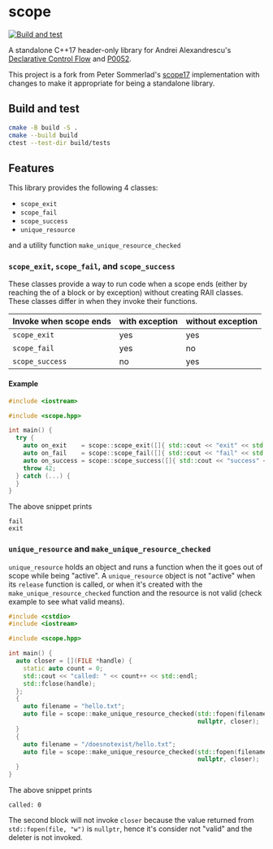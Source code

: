 # scope

[![Build and test](https://github.com/uyha/scope/actions/workflows/build-and-test.yml/badge.svg)](https://github.com/uyha/scope/actions/workflows/build-and-test.yml)

A standalone C++17 header-only library for Andrei Alexandrescu's [Declarative Control Flow](https://www.youtube.com/watch?v=WjTrfoiB0MQ)
and [P0052](https://www.open-std.org/jtc1/sc22/wg21/docs/papers/2019/p0052r10.pdf).

This project is a fork from Peter Sommerlad's [scope17](https://github.com/PeterSommerlad/scope17)
implementation with changes to make it appropriate for being a standalone
library.

## Build and test

```sh
cmake -B build -S .
cmake --build build
ctest --test-dir build/tests
```

## Features

This library provides the following 4 classes:

- `scope_exit`
- `scope_fail`
- `scope_success`
- `unique_resource`

and a utility function `make_unique_resource_checked`

### `scope_exit`, `scope_fail`, and `scope_success`

These classes provide a way to run code when a scope ends (either by reaching the of a
block or by exception) without creating RAII classes. These classes differ in when they
invoke their functions.

| Invoke when scope ends | with exception | without exception |
| ---------------------- | -------------- | ----------------- |
| `scope_exit`           | yes            | yes               |
| `scope_fail`           | yes            | no                |
| `scope_success`        | no             | yes               |

#### Example

```cpp
#include <iostream>

#include <scope.hpp>

int main() {
  try {
    auto on_exit    = scope::scope_exit([]{ std::cout << "exit" << std::endl; });
    auto on_fail    = scope::scope_fail([]{ std::cout << "fail" << std::endl; });
    auto on_success = scope::scope_success([]{ std::cout << "success" << std::endl; });
    throw 42;
  } catch (...) {
  }
}
```

The above snippet prints

```
fail
exit
```

### `unique_resource` and `make_unique_resource_checked`

`unique_resource` holds an object and runs a function when the it goes out of scope
while being "active". A `unique_resource` object is not "active" when its `release`
function is called, or when it's created with the `make_unique_resource_checked`
function and the resource is not valid (check example to see what valid means).

```cpp
#include <cstdio>
#include <iostream>

#include <scope.hpp>

int main() {
  auto closer = [](FILE *handle) {
    static auto count = 0;
    std::cout << "called: " << count++ << std::endl;
    std::fclose(handle);
  };
  {
    auto filename = "hello.txt";
    auto file = scope::make_unique_resource_checked(std::fopen(filename, "w"),
                                                    nullptr, closer);
  }
  {
    auto filename = "/doesnotexist/hello.txt";
    auto file = scope::make_unique_resource_checked(std::fopen(filename, "w"),
                                                    nullptr, closer);
  }
}
```

The above snippet prints

```
called: 0
```

The second block will not invoke `closer` because the value returned from
`std::fopen(file, "w")` is `nullptr`, hence it's consider not "valid" and the deleter is
not invoked.
